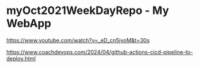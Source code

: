 # myOct2021WeekDayRepo - My WebApp 
https://www.youtube.com/watch?v=_eD_cn5jyoM&t=30s

https://www.coachdevops.com/2024/04/github-actions-cicd-pipeline-to-deploy.html
